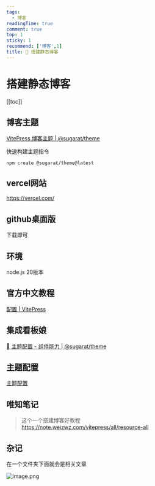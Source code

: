 ```yaml
---
tags:
  - 博客
readingTime: true
comment: true
top: 1
sticky: 1
recommend: ['博客',1]
title: 🔧 搭建静态博客
---
```


# 搭建静态博客

[[toc]]  

## 博客主题

[VitePress 博客主题 | @sugarat/theme](https://theme.sugarat.top/)

快速构建主题指令

```npm
npm create @sugarat/theme@latest
```
## vercel网站

https://vercel.com/

## github桌面版

下载即可

## 环境

node.js  20版本

## 官方中文教程

[配置 | VitePress](https://vitepress.yiov.top/configuration.html)


## 集成看板娘

[🔧 主题配置 - 组件能力 | @sugarat/theme](https://theme.sugarat.top/config/component.html#oml2d-%E7%9C%8B%E6%9D%BF%E5%A8%98%E9%9B%86%E6%88%90)


## 主题配置

[主题配置](https://theme.sugarat.top/config/frontmatter.html#recommend)

## 唯知笔记
> 这个一个搭建博客好教程
https://note.weizwz.com/vitepress/all/resource-all


## 杂记

在一个文件夹下面就会是相关文章


![image.png](https://imgsbo.oss-cn-shanghai.aliyuncs.com/undefined20250506191130541.png)







